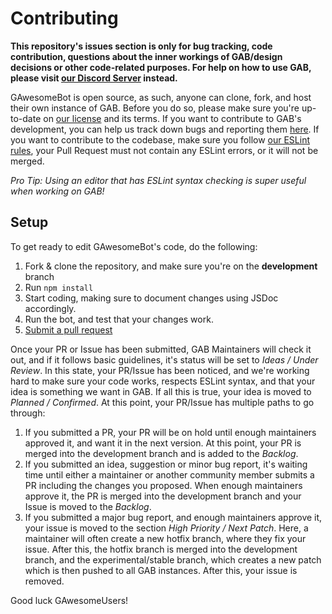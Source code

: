 # Contributing

**This repository's issues section is only for bug tracking, code contribution, questions about the inner workings of GAB/design decisions or other code-related purposes. For help on how to use GAB, please visit [our Discord Server](https://discord.gg/UPJ2xt6) instead.**

GAwesomeBot is open source, as such, anyone can clone, fork, and host their own instance of GAB. Before you do so, please make sure you're up-to-date on [our license](https://github.com/GilbertGobbels/GAwesomeBot/blob/development/LICENSE) and its terms. If you want to contribute to GAB's development, you can help us track down bugs and reporting them [here](https://github.com/GilbertGobbels/GAwesomeBot/issues). If you want to contribute to the codebase, make sure you follow [our ESLint rules](https://github.com/GilbertGobbels/GAwesomeBot/blob/development/.eslintrc.json), your Pull Request must not contain any ESLint errors, or it will not be merged.

*Pro Tip: Using an editor that has ESLint syntax checking is super useful when working on GAB!*

## Setup
To get ready to edit GAwesomeBot's code, do the following:

1. Fork & clone the repository, and make sure you're on the **development** branch
2. Run `npm install`
3. Start coding, making sure to document changes using JSDoc accordingly.
4. Run the bot, and test that your changes work.
5. [Submit a pull request](https://github.com/GilbertGobbels/GAwesomeBot/compare)

Once your PR or Issue has been submitted, GAB Maintainers will check it out, and if it follows basic guidelines, it's status will be set to *Ideas / Under Review*. In this state, your PR/Issue has been noticed, and we're working hard to make sure your code works, respects ESLint syntax, and that your idea is something we want in GAB. If all this is true, your idea is moved to *Planned / Confirmed*. At this point, your PR/Issue has multiple paths to go through:

1. If you submitted a PR, your PR will be on hold until enough maintainers approved it, and want it in the next version. At this point, your PR is merged into the development branch and is added to the *Backlog*.
2. If you submitted an idea, suggestion or minor bug report, it's waiting time until either a maintainer or another community member submits a PR including the changes you proposed. When enough maintainers approve it, the PR is merged into the development branch and your Issue is moved to the *Backlog*.
3. If you submitted a major bug report, and enough maintainers approve it, your issue is moved to the section *High Priority / Next Patch*. Here, a maintainer will often create a new hotfix branch, where they fix your issue. After this, the hotfix branch is merged into the development branch, and the experimental/stable branch, which creates a new patch which is then pushed to all GAB instances. After this, your issue is removed.

Good luck GAwesomeUsers!
